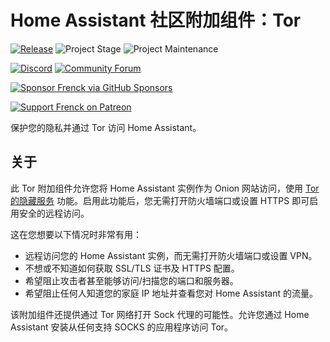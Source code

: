 # Home Assistant 社区附加组件：Tor

[![Release][release-shield]][release] ![Project Stage][project-stage-shield] ![Project Maintenance][maintenance-shield]

[![Discord][discord-shield]][discord] [![Community Forum][forum-shield]][forum]

[![Sponsor Frenck via GitHub Sponsors][github-sponsors-shield]][github-sponsors]

[![Support Frenck on Patreon][patreon-shield]][patreon]

保护您的隐私并通过 Tor 访问 Home Assistant。

## 关于

此 Tor 附加组件允许您将 Home Assistant 实例作为 Onion 网站访问，使用 [Tor 的隐藏服务][tor-hidden-service] 功能。启用此功能后，您无需打开防火墙端口或设置 HTTPS 即可启用安全的远程访问。

这在您想要以下情况时非常有用：

- 远程访问您的 Home Assistant 实例，而无需打开防火墙端口或设置 VPN。
- 不想或不知道如何获取 SSL/TLS 证书及 HTTPS 配置。
- 希望阻止攻击者甚至能够访问/扫描您的端口和服务器。
- 希望阻止任何人知道您的家庭 IP 地址并查看您对 Home Assistant 的流量。

该附加组件还提供通过 Tor 网络打开 Sock 代理的可能性。允许您通过 Home Assistant 安装从任何支持 SOCKS 的应用程序访问 Tor。

[discord-shield]: https://img.shields.io/discord/478094546522079232.svg
[discord]: https://discord.me/hassioaddons
[forum-shield]: https://img.shields.io/badge/community-forum-brightgreen.svg
[forum]: https://community.home-assistant.io/t/home-assistant-community-add-on-tor/33822?u=frenck
[github-sponsors-shield]: https://frenck.dev/wp-content/uploads/2019/12/github_sponsor.png
[github-sponsors]: https://github.com/sponsors/frenck
[maintenance-shield]: https://img.shields.io/maintenance/yes/2025.svg
[patreon-shield]: https://frenck.dev/wp-content/uploads/2019/12/patreon.png
[patreon]: https://www.patreon.com/frenck
[project-stage-shield]: https://img.shields.io/badge/project%20stage-production%20ready-brightgreen.svg
[release-shield]: https://img.shields.io/badge/version-v6.0.2-blue.svg
[release]: https://github.com/hassio-addons/addon-tor/tree/v6.0.2
[tor-hidden-service]: https://www.torproject.org/docs/hidden-services.html.en